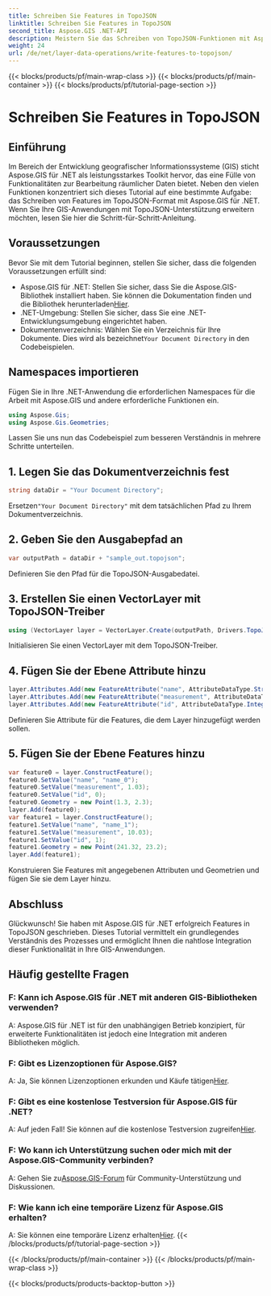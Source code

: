 ```yaml
---
title: Schreiben Sie Features in TopoJSON
linktitle: Schreiben Sie Features in TopoJSON
second_title: Aspose.GIS .NET-API
description: Meistern Sie das Schreiben von TopoJSON-Funktionen mit Aspose.GIS für .NET. Folgen Sie unserer Schritt-für-Schritt-Anleitung. Erweitern Sie Ihre GIS-Anwendungen.
weight: 24
url: /de/net/layer-data-operations/write-features-to-topojson/
---
```


{{< blocks/products/pf/main-wrap-class >}}
{{< blocks/products/pf/main-container >}}
{{< blocks/products/pf/tutorial-page-section >}}

# Schreiben Sie Features in TopoJSON

## Einführung
Im Bereich der Entwicklung geografischer Informationssysteme (GIS) sticht Aspose.GIS für .NET als leistungsstarkes Toolkit hervor, das eine Fülle von Funktionalitäten zur Bearbeitung räumlicher Daten bietet. Neben den vielen Funktionen konzentriert sich dieses Tutorial auf eine bestimmte Aufgabe: das Schreiben von Features im TopoJSON-Format mit Aspose.GIS für .NET. Wenn Sie Ihre GIS-Anwendungen mit TopoJSON-Unterstützung erweitern möchten, lesen Sie hier die Schritt-für-Schritt-Anleitung.
## Voraussetzungen
Bevor Sie mit dem Tutorial beginnen, stellen Sie sicher, dass die folgenden Voraussetzungen erfüllt sind:
-  Aspose.GIS für .NET: Stellen Sie sicher, dass Sie die Aspose.GIS-Bibliothek installiert haben. Sie können die Dokumentation finden und die Bibliothek herunterladen[Hier](https://reference.aspose.com/gis/net/).
- .NET-Umgebung: Stellen Sie sicher, dass Sie eine .NET-Entwicklungsumgebung eingerichtet haben.
-  Dokumentenverzeichnis: Wählen Sie ein Verzeichnis für Ihre Dokumente. Dies wird als bezeichnet`Your Document Directory` in den Codebeispielen.
## Namespaces importieren
Fügen Sie in Ihre .NET-Anwendung die erforderlichen Namespaces für die Arbeit mit Aspose.GIS und andere erforderliche Funktionen ein.
```csharp
using Aspose.Gis;
using Aspose.Gis.Geometries;
```
Lassen Sie uns nun das Codebeispiel zum besseren Verständnis in mehrere Schritte unterteilen.
## 1. Legen Sie das Dokumentverzeichnis fest
```csharp
string dataDir = "Your Document Directory";
```
 Ersetzen`"Your Document Directory"` mit dem tatsächlichen Pfad zu Ihrem Dokumentverzeichnis.
## 2. Geben Sie den Ausgabepfad an
```csharp
var outputPath = dataDir + "sample_out.topojson";
```
Definieren Sie den Pfad für die TopoJSON-Ausgabedatei.
## 3. Erstellen Sie einen VectorLayer mit TopoJSON-Treiber
```csharp
using (VectorLayer layer = VectorLayer.Create(outputPath, Drivers.TopoJson))
```
Initialisieren Sie einen VectorLayer mit dem TopoJSON-Treiber.
## 4. Fügen Sie der Ebene Attribute hinzu
```csharp
layer.Attributes.Add(new FeatureAttribute("name", AttributeDataType.String));
layer.Attributes.Add(new FeatureAttribute("measurement", AttributeDataType.Double));
layer.Attributes.Add(new FeatureAttribute("id", AttributeDataType.Integer));
```
Definieren Sie Attribute für die Features, die dem Layer hinzugefügt werden sollen.
## 5. Fügen Sie der Ebene Features hinzu
```csharp
var feature0 = layer.ConstructFeature();
feature0.SetValue("name", "name_0");
feature0.SetValue("measurement", 1.03);
feature0.SetValue("id", 0);
feature0.Geometry = new Point(1.3, 2.3);
layer.Add(feature0);
var feature1 = layer.ConstructFeature();
feature1.SetValue("name", "name_1");
feature1.SetValue("measurement", 10.03);
feature1.SetValue("id", 1);
feature1.Geometry = new Point(241.32, 23.2);
layer.Add(feature1);
```
Konstruieren Sie Features mit angegebenen Attributen und Geometrien und fügen Sie sie dem Layer hinzu.
## Abschluss
Glückwunsch! Sie haben mit Aspose.GIS für .NET erfolgreich Features in TopoJSON geschrieben. Dieses Tutorial vermittelt ein grundlegendes Verständnis des Prozesses und ermöglicht Ihnen die nahtlose Integration dieser Funktionalität in Ihre GIS-Anwendungen.
## Häufig gestellte Fragen
### F: Kann ich Aspose.GIS für .NET mit anderen GIS-Bibliotheken verwenden?
A: Aspose.GIS für .NET ist für den unabhängigen Betrieb konzipiert, für erweiterte Funktionalitäten ist jedoch eine Integration mit anderen Bibliotheken möglich.
### F: Gibt es Lizenzoptionen für Aspose.GIS?
 A: Ja, Sie können Lizenzoptionen erkunden und Käufe tätigen[Hier](https://purchase.aspose.com/buy).
### F: Gibt es eine kostenlose Testversion für Aspose.GIS für .NET?
 A: Auf jeden Fall! Sie können auf die kostenlose Testversion zugreifen[Hier](https://releases.aspose.com/).
### F: Wo kann ich Unterstützung suchen oder mich mit der Aspose.GIS-Community verbinden?
 A: Gehen Sie zu[Aspose.GIS-Forum](https://forum.aspose.com/c/gis/33) für Community-Unterstützung und Diskussionen.
### F: Wie kann ich eine temporäre Lizenz für Aspose.GIS erhalten?
 A: Sie können eine temporäre Lizenz erhalten[Hier](https://purchase.aspose.com/temporary-license/).
{{< /blocks/products/pf/tutorial-page-section >}}

{{< /blocks/products/pf/main-container >}}
{{< /blocks/products/pf/main-wrap-class >}}

{{< blocks/products/products-backtop-button >}}
